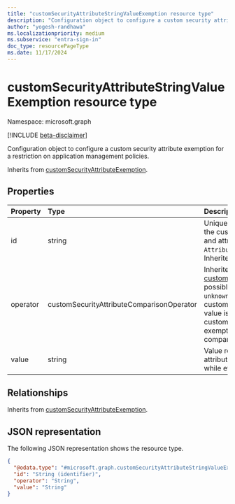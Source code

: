 ```yaml
---
title: "customSecurityAttributeStringValueExemption resource type"
description: "Configuration object to configure a custom security attribute string value exemption for a restriction on application management policies."
author: "yogesh-randhawa"
ms.localizationpriority: medium
ms.subservice: "entra-sign-in"
doc_type: resourcePageType
ms.date: 11/17/2024
---
```


# customSecurityAttributeStringValueExemption resource type

Namespace: microsoft.graph

[!INCLUDE [beta-disclaimer](../../includes/beta-disclaimer.md)]

Configuration object to configure a custom security attribute exemption for a restriction on application management policies.

Inherits from [customSecurityAttributeExemption](../resources/customsecurityattributeexemption.md).

<!-- The direct access methods are not functional in the underlying Service. Excluding them until they are operational.
## Methods
|Method|Return type|Description|
|:---|:---|:---|
|[List](../api/customsecurityattributestringvalueexemption-list.md)|[customSecurityAttributeStringValueExemption](../resources/customsecurityattributestringvalueexemption.md) collection|Get a list of the [customSecurityAttributeStringValueExemption](../resources/customsecurityattributestringvalueexemption.md) objects and their properties.|
|[Get](../api/customsecurityattributestringvalueexemption-get.md)|[customSecurityAttributeStringValueExemption](../resources/customsecurityattributestringvalueexemption.md)|Read the properties and relationships of a [customSecurityAttributeStringValueExemption](../resources/customsecurityattributestringvalueexemption.md) object.|
|[Update](../api/customsecurityattributestringvalueexemption-update.md)|[customSecurityAttributeStringValueExemption](../resources/customsecurityattributestringvalueexemption.md)|Update the properties of a [customSecurityAttributeStringValueExemption](../resources/customsecurityattributestringvalueexemption.md) object.|
|[Delete](../api/customsecurityattributestringvalueexemption-delete.md)|None|Delete a [customSecurityAttributeStringValueExemption](../resources/customsecurityattributestringvalueexemption.md) object.|
-->

## Properties
| Property                  | Type                                           | Description                 |
| :-------------------------| :--------------------------------------------- | :-------------------------- |
| id                        | string                                         | Unique identifier with combination of the custom security attribute set name and attribute name. , `AttributeSetName_AttributeName`. Inherited from [entity](../resources/entity.md). |
| operator                  | customSecurityAttributeComparisonOperator      | Inherited from [customSecurityAttributeExemption](../resources/customsecurityattributeexemption.md).The possible values are: `equals`, `unknownFutureValue`. If `equals`, the customSecurityAttributeExemption value is compared to match the custom security attribute value for the exemption to be applied. The comparison is case sensitive. |
| value                     | string                                         | Value representing custom security attribute value to compare against while evaluating the exemption. |

## Relationships
Inherits from [customSecurityAttributeExemption](customSecurityAttributeExemption.md).

## JSON representation
The following JSON representation shows the resource type.
<!-- {
  "blockType": "resource",
  "keyProperty": "id",
  "@odata.type": "microsoft.graph.customSecurityAttributeStringValueExemption",
  "baseType": "microsoft.graph.customSecurityAttributeExemption",
  "openType": false
}
-->
``` json
{
  "@odata.type": "#microsoft.graph.customSecurityAttributeStringValueExemption",
  "id": "String (identifier)",
  "operator": "String",
  "value": "String"
}
```
